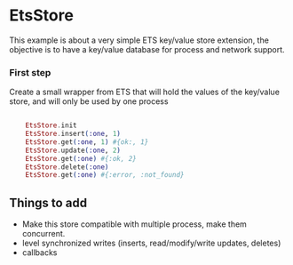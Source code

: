 EtsStore
========

This example is about a very simple ETS key/value store extension, the objective is to have a key/value database for process
and network support.

### First step

Create a small wrapper from ETS that will hold the values of the key/value store, and will only be used by one process

```elixir

    EtsStore.init
    EtsStore.insert(:one, 1)
    EtsStore.get(:one, 1) #{ok:, 1}
    EtsStore.update(:one, 2)
    EtsStore.get(:one) #{:ok, 2}
    EtsStore.delete(:one)
    EtsStore.get(:one) #{:error, :not_found}

```


## Things to add

* Make this store compatible with multiple process, make them concurrent.
* level synchronized writes (inserts, read/modify/write updates, deletes)
* callbacks
